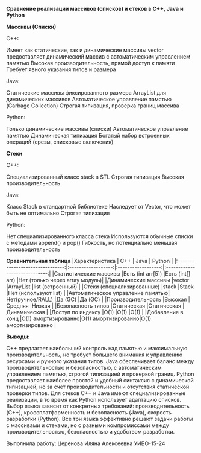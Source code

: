 __Сравнение реализации массивов (списков) и стеков в C++, Java и Python__

__Массивы (Списки)__

C++:

Имеет как статические, так и динамические массивы
vector предоставляет динамический массив с автоматическим управлением памятью
Высокая производительность, прямой доступ к памяти
Требует явного указания типов и размера

Java:

Статические массивы фиксированного размера
ArrayList для динамических массивов
Автоматическое управление памятью (Garbage Collection)
Строгая типизация, проверка границ массива

Python:

Только динамические массивы (списки)
Автоматическое управление памятью
Динамическая типизация
Богатый набор встроенных операций (срезы, списковые включения)

__Стеки__

C++:

Специализированный класс stack в STL
Строгая типизация
Высокая производительность

Java:

Класс Stack в стандартной библиотеке
Наследует от Vector, что может быть не оптимально
Строгая типизация

Python:

Нет специализированного класса стека
Используются обычные списки с методами append() и pop()
Гибкость, но потенциально меньшая производительность

__Сравнительная таблица__
|Характеристика                   | C++                | Java               | Python                        |
|:-------------------------------:|:------------------:|:------------------:|:-----------------------------:|
|Статистические массивы           |Есть (int arr[5])   |Есть (int[] arr)    |Нет (только через array модуль)|
|Динамические массивы             |vector<T>           |ArrayList<T>        |list (встроенный)              |
|Стеки (специализированные)       |stack<T>            |Stack<T>            |Нет (используют list)          |
|Автоматическое управление памятью|Нет(ручное/RALL)    |Да (GC)             |Да (GC)                        |
|Производительность               |Высокая             |Средняя             |Низкая                         | 
|Безопасность типов               |Статическая         |Статическая         |Динамическая                   |
|Доступ по индексу                |O(1)                |O(1)                |O(1)                           |
|Добавление в конц                |O(1) амортизированно|O(1) амортизированно|O(1) амортизированно           |


__Выводы:__

C++ предлагает наибольший контроль над памятью и максимальную производительность, но требует большего внимания к управлению ресурсами и ручного указания типов.
Java обеспечивает баланс между производительностью и безопасностью, с автоматическим управлением памятью, строгой типизацией и проверкой границ.
Python предоставляет наиболее простой и удобный синтаксис с динамической типизацией, но за счет производительности и отсутствия статической проверки типов.
Для стеков C++ и Java имеют специализированные реализации, в то время как Python использует адаптацию списков.
Выбор языка зависит от конкретных требований: производительность (C++), кроссплатформенность и безопасность (Java), скорость разработки (Python).
Все три языка эффективно решают задачи работы с массивами и стеками, но с разными компромиссами между производительностью, безопасностью и удобством разработки.

Выполнила работу: Церенова Иляна Алексеевна УИБО-15-24
